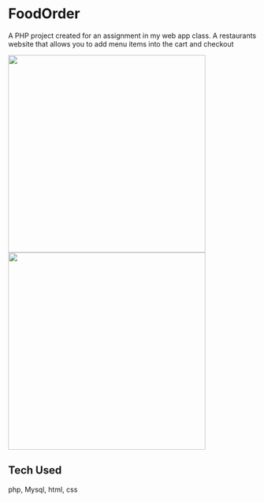 # FoodOrder

A PHP project created for an assignment in my web app class.
A restaurants website that allows you to add menu items into the cart and checkout


<img src="https://i.imgur.com/eh8fhhk.png"   width="400"/>
<img src="https://i.imgur.com/Gwh5yA3.png" width="400"/>

## Tech Used
php, Mysql, html, css